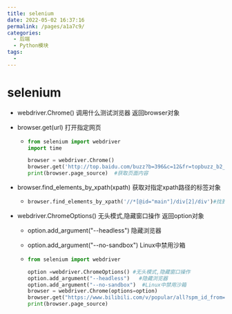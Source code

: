 ```yaml
---
title: selenium
date: 2022-05-02 16:37:16
permalink: /pages/a1a7c9/
categories:
  - 后端
  - Python模块
tags:
  - 
---
```

# selenium

- webdriver.Chrome()  调用什么测试浏览器  返回browser对象

- browser.get(url)    打开指定网页

  - ```python
    from selenium import webdriver
    import time
    
    browser = webdriver.Chrome()
    browser.get('http://top.baidu.com/buzz?b=396&c=12&fr=topbuzz_b2_c12')
    print(browser.page_source)  #获取页面内容
    ```

- browser.find_elements_by_xpath(xpath)  获取对指定xpath路径的标签对象

  - ```python
    browser.find_elements_by_xpath('//*[@id="main"]/div[2]/div')#找到xpath对应的标签
    ```

- webdriver.ChromeOptions()    无头模式,隐藏窗口操作   返回option对象

  - option.add_argument("--headless")  隐藏浏览器

  - option.add_argument("--no-sandbox")  Linux中禁用沙箱

  - ```python
    from selenium import webdriver
    
    option =webdriver.ChromeOptions() #无头模式,隐藏窗口操作
    option.add_argument("--headless")   #隐藏浏览器
    option.add_argument("--no-sandbox")  #Linux中禁用沙箱
    browser = webdriver.Chrome(options=option)
    browser.get("https://www.bilibili.com/v/popular/all?spm_id_from=333.851.b_7072696d61727950616765546162.3")
    print(browser.page_source)
    ```

